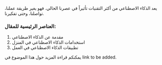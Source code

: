 يعد الذكاء الاصطناعي من أكثر التقنيات تأثيراً في عصرنا الحالي. فهو يغير طريقة عملنا، تواصلنا، وحتى تفكيرنا.

### العناصر الرئيسية للمقال:
1. مقدمة عن الذكاء الاصطناعي
2. استخدامات الذكاء الاصطناعي في المنزل
3. تطبيقات الذكاء الاصطناعي في العمل

يمكنكم قراءة المزيد حول هذا الموضوع في link to be added.